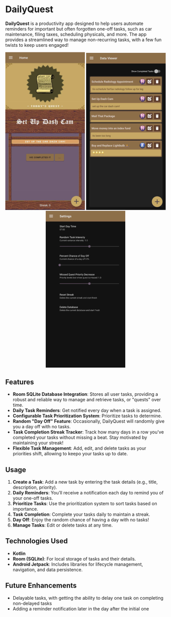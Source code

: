 # DailyQuest

**DailyQuest** is a productivity app designed to help users automate reminders for important but often forgotten one-off tasks, such as car maintenance, filing taxes, scheduling physicals, and more. The app provides a streamlined way to manage non-recurring tasks, with a few fun twists to keep users engaged!
<p float="left" align="center">
  <img src="./screenshots/daily-quest-home.png" width="250" />
  <img src="./screenshots/daily-quest-data-viewer.png" width="250" />
  <img src="./screenshots/daily-quest-settings.png" width="250" />
</p>

## Features

- **Room SQLite Database Integration**: Stores all user tasks, providing a robust and reliable way to manage and retrieve tasks, or "quests" over time.
- **Daily Task Reminders**: Get notified every day when a task is assigned.
- **Configurable Task Prioritization System**: Prioritize tasks to determine.
- **Random "Day Off" Feature**: Occasionally, DailyQuest will randomly give you a day off with no tasks.
- **Task Completion Streak Tracker**: Track how many days in a row you've completed your tasks without missing a beat. Stay motivated by maintaining your streak!
- **Flexible Task Management**: Add, edit, and delete tasks as your priorities shift, allowing to keepo your tasks up to date.

## Usage

1. **Create a Task**: Add a new task by entering the task details (e.g., title, description, priority).
2. **Daily Reminders**: You’ll receive a notification each day to remind you of your one-off tasks.
3. **Prioritize Tasks**: Use the prioritization system to sort tasks based on importance.
4. **Task Completion**: Complete your tasks daily to maintain a streak.
5. **Day Off**: Enjoy the random chance of having a day with no tasks!
6. **Manage Tasks**: Edit or delete tasks at any time.

## Technologies Used

- **Kotlin**
- **Room (SQLite)**: For local storage of tasks and their details.
- **Android Jetpack**: Includes libraries for lifecycle management, navigation, and data persistence.

## Future Enhancements

- Delayable tasks, with getting the ability to delay one task on completing non-delayed tasks
- Adding a reminder notification later in the day after the initial one
